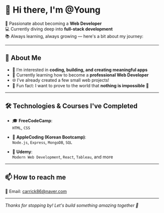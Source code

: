 # 👋 Hi there, I'm @Young

🌟 Passionate about becoming a **Web Developer**  
💻 Currently diving deep into **full-stack development**  
📚 Always learning, always growing — here's a bit about my journey:

---

## 🚀 About Me

- 🔭 I’m interested in **coding, building, and creating meaningful apps**
- 🌱 Currently learning how to become a **professional Web Developer**
- 🌐 I’ve already created a few small web projects!
- 💬 Fun fact: I want to prove to the world that **nothing is impossible** 💪

---

## 🛠️ Technologies & Courses I've Completed

- 🎓 **FreeCodeCamp**:  
  `HTML`, `CSS`

- 🍏 **AppleCoding (Korean Bootcamp)**:  
  `Node.js`, `Express`, `MongoDB`, `SQL`

- 🧠 **Udemy**:  
  `Modern Web Development`, `React`, `Tableau`, and more

---

## 📫 How to reach me

📧 Email: [carrick86@naver.com](mailto:carrick86@naver.com)

---

_Thanks for stopping by! Let's build something amazing together 🙌_




<!---
![image](https://github.com/user-attachments/assets/65f07023-e733-4b71-83be-5c50e23694a1)
jjongdev/jjongdev is a ✨ special ✨ repository because its `README.md` (this file) appears on your GitHub profile.
You can click the Preview link to take a look at your changes.
--->

